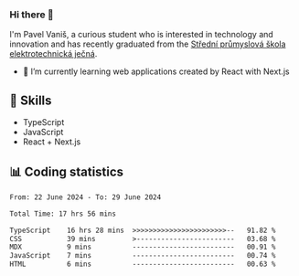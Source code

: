 ### Hi there 👋
I'm Pavel Vaniš, a curious student who is interested in technology and innovation and has recently graduated from the  [Střední průmyslová škola elektrotechnická ječná](https://www.spsejecna.cz/).

- 🌱 I’m currently learning web applications created by React with Next.js

## 🧠 Skills
- TypeScript
- JavaScript
- React + Next.js


## 📊 Coding statistics
<!--START_SECTION:waka-->

```txt
From: 22 June 2024 - To: 29 June 2024

Total Time: 17 hrs 56 mins

TypeScript    16 hrs 28 mins  >>>>>>>>>>>>>>>>>>>>>>>--   91.82 %
CSS           39 mins         >------------------------   03.68 %
MDX           9 mins          -------------------------   00.91 %
JavaScript    7 mins          -------------------------   00.74 %
HTML          6 mins          -------------------------   00.63 %
```

<!--END_SECTION:waka-->
